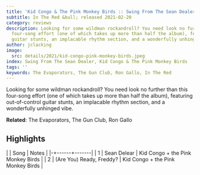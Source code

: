 ```yaml
---
title: 'Kid Congo & The Pink Monkey Birds :: Swing From The Sean Dealer'
subtitle: In The Red &bull; released 2021-02-20
category: reviews
description: Looking for some wildman rockandroll? You need look no further than this
  four-song effort (one of which takes up more than half the album), featuring out-of-control
  guitar stunts, an implacable rhythm section, and a wonderfully unhinged vibe.
author: jclacking
image:
  src: details/2021/kid-congo-pink-monkey-birds.jpeg
index: Swing From The Sean Dealer, Kid Congo & The Pink Monkey Birds
tags: ''
keywords: The Evaporators, The Gun Club, Ron Gallo, In The Red
---
```

Looking for some wildman rockandroll? You need look no further than this four-song effort (one of which takes up more than half the album), featuring out-of-control guitar stunts, an implacable rhythm section, and a wonderfully unhinged vibe.<!--more-->

**Related**: The Evaporators, The Gun Club, Ron Gallo

## Highlights

| | Song | Notes |
|-+------+-------|
| 1 | Sean Delear | Kid Congo + the Pink Monkey Birds |
| 2 | (Are You) Ready, Freddy? | Kid Congo + the Pink Monkey Birds |

